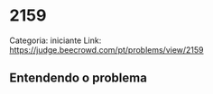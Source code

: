 # 2159

Categoria: iniciante
Link: https://judge.beecrowd.com/pt/problems/view/2159
## Entendendo o problema

